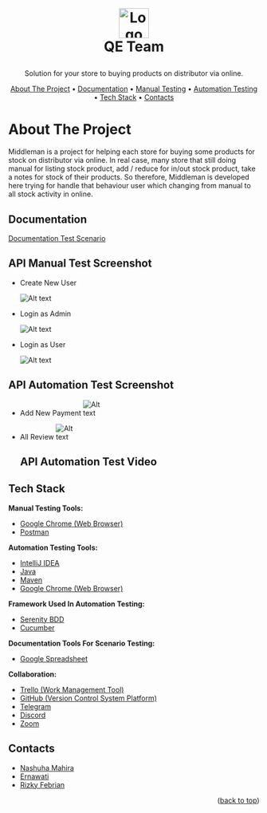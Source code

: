 <!-- LOGO -->
<br />
<h1>
<p align="center">
<a href="https://middleman-alta.vercel.app/auth/welcome">
  <img src="https://middleman-alta.vercel.app/_next/image?url=%2F_next%2Fstatic%2Fmedia%2Flogo.f4fa4ef1.png&w=640&q=75" alt="Logo" height="60">
  </a>
  <br>QE Team
</h1>
  <p align="center">
    Solution for your store to buying products on distributor via online.
    <br />
    </p>
</p>
<p align="center">
  <a href="#about-the-project">About The Project</a> •
  <a href="#documentation">Documentation</a> •
  <a href="#API-Manual-Test-Screenshot">Manual Testing</a> •
  <a href="#API-Automation-Test-Screenshot">Automation Testing</a> •
  <a href="#Tech-Stack">Tech Stack</a> •
  <a href="#Contacts">Contacts</a>
</p>  


# About The Project

Middleman is a project for helping each store for buying some products for stock on distributor via online. In real case, many store that still doing manual for listing stock product, add / reduce for in/out stock product, take a notes for stock of their products. So therefore, Middleman is developed here trying for handle that behaviour user which changing from manual to all stock activity in online.


## Documentation

[Documentation Test Scenario](https://docs.google.com/spreadsheets/d/1P6JTRV_uYcry817vJbE9zrrrI6YT64Fig3RpcpYo3WY/edit?usp=sharing)


## API Manual Test Screenshot

- Create New User

  <img
  src="gambar2"
  alt="Alt text"
  title="Create New User"
  style="display: inline-block; margin: 0 auto; max-width: 150px">
  
- Login as Admin

  <img
  src="gambar3"
  alt="Alt text"
  title="Login as Admin"
  style="display: inline-block; margin: 0 auto; max-width: 150px">
  
- Login as User

  <img
  src="gambar4"
  alt="Alt text"
  title="Login as User"
  style="display: inline-block; margin: 0 auto; max-width: 150px">
  
  
  

## API Automation Test Screenshot

- Add New Payment
<img
  src="gambar5"
  alt="Alt text"
  title="Add New Payment"
  style="display: inline-block; margin: 0 auto; max-width: 50px">
  
- All Review
<img
  src="gambar 6"
  alt="Alt text"
  title="All Review"
  style="display: inline-block; margin: 0 auto; max-width: 50px">  
  
  
  ## API Automation Test Video
      
    





## Tech Stack 

**Manual Testing Tools:**  
- [Google Chrome (Web Browser)](https://www.google.com/chrome/)
- [Postman](https://www.postman.com/)

**Automation Testing Tools:** 
- [IntelliJ IDEA](https://www.jetbrains.com/idea/)
- [Java](https://www.java.com/)
- [Maven](https://maven.apache.org/)
- [Google Chrome (Web Browser)](https://www.google.com/chrome/)

**Framework Used In Automation Testing:**
- [Serenity BDD](https://serenity-bdd.info/)
- [Cucumber](https://cucumber.io/)

**Documentation Tools For Scenario Testing:** 
- [Google Spreadsheet](https://www.google.com/sheets/about/)

**Collaboration:**
- [Trello (Work Management Tool)](https://trello.com/)
- [GitHub (Version Control System Platform)](https://github.com/)
- [Telegram](https://web.telegram.org/)
- [Discord](https://discord.com/)
- [Zoom](https://zoom.us/)


## Contacts

- [Nashuha Mahira](https://github.com/nshmahira)
- [Ernawati](https://github.com/erna94)
- [Rizky Febrian](https://github.com/rizkyfebriann)

<p align="right">(<a href="#readme-top">back to top</a>)</p>
